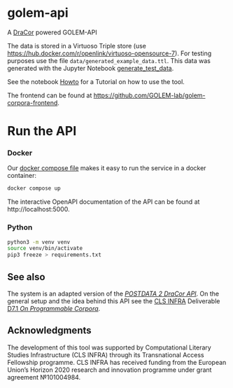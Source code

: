 # golem-api
A [DraCor](https://dracor.org) powered GOLEM-API

The data is stored in a Virtuoso Triple store (use https://hub.docker.com/r/openlink/virtuoso-opensource-7). 
For testing purposes use the file `data/generated_example_data.ttl`. This data was generated with the Jupyter 
Notebook [generate_test_data](generate_test_data.ipynb).

See the notebook [Howto](Howto.ipynb) for a Tutorial on how to use the tool.

The frontend can be found at https://github.com/GOLEM-lab/golem-corpora-frontend.

# Run the API

### Docker

Our [docker compose file](compose.yaml) makes it easy to run the service in a
docker container:

```sh
docker compose up
```

The interactive OpenAPI documentation of the API can be found at http://localhost:5000.

### Python

```sh
python3 -m venv venv
source venv/bin/activate
pip3 freeze > requirements.txt
```

## See also
The system is an adapted version of the [*POSTDATA 2 DraCor API*](https://github.com/dracor-org/poecor-api).
On the general setup and the idea behind this API see the [CLS INFRA](https://clsinfra.io) Deliverable 
[D7.1 *On Programmable Corpora*](https://doi.org/10.5281/zenodo.7664964). 

## Acknowledgments

The development of this tool was supported by Computational
Literary Studies Infrastructure (CLS INFRA) through its Transnational
Access Fellowship programme. CLS INFRA has received funding from the
European Union’s Horizon 2020 research and innovation programme under
grant agreement №101004984.

